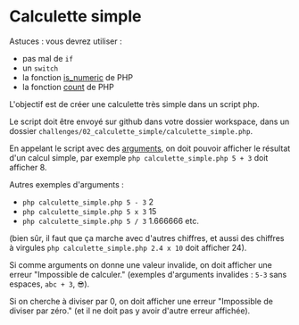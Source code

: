 # Calculette simple

Astuces : vous devrez utiliser :

* pas mal de `if`
* un `switch`
* la fonction [is_numeric](http://php.net/manual/fr/function.is-numeric.php) de PHP
* la fonction [count](http://php.net/manual/fr/function.count.php) de PHP

L'objectif est de créer une calculette très simple dans un script php.

Le script doit être envoyé sur github dans votre dossier workspace, dans un dossier `challenges/02_calculette_simple/calculette_simple.php`.

En appelant le script avec des [arguments](../../cours/09_arguments_de_script.php), on doit pouvoir afficher le résultat d'un calcul simple, par exemple `php calculette_simple.php 5 + 3` doit afficher 8.

Autres exemples d'arguments :

* `php calculette_simple.php 5 - 3` 2
* `php calculette_simple.php 5 x 3` 15
* `php calculette_simple.php 5 / 3` 1.666666 etc.

(bien sûr, il faut que ça marche avec d'autres chiffres, et aussi des chiffres à virgules `php calculette_simple.php 2.4 x 10` doit afficher 24).

Si comme arguments on donne une valeur invalide, on doit afficher une erreur "Impossible de calculer." (exemples d'arguments invalides : `5-3` sans espaces, `abc + 3`, `😎`).

Si on cherche à diviser par 0, on doit afficher une erreur "Impossible de diviser par zéro." (et il ne doit pas y avoir d'autre erreur affichée).
